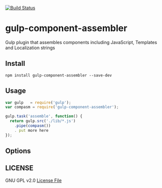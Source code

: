 [![Build Status](https://travis-ci.org/intervalia/gulp-component-assembler.svg?branch=master)](https://travis-ci.org/intervalia/gulp-component-assembler.svg)

gulp-component-assembler
========================

Gulp plugin that assembles components including JavaScript, Templates and Localization strings

## Install

    npm install gulp-component-assembler --save-dev

## Usage

```js
var gulp   = require('gulp');
var compasm = require('gulp-component-assembler');

gulp.task('assemble', function() {
  return gulp.src('./lib/*.js')
    .pipe(compasm())
    . put more here
});
```

## Options

## LICENSE

GNU GPL v2.0 <a href="LICENSE">License File</a>
